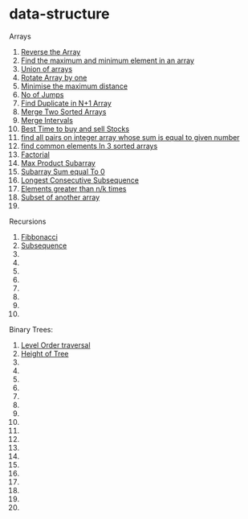 # data-structure

Arrays

1. [Reverse the Array](https://www.geeksforgeeks.org/write-a-program-to-reverse-an-array-or-string/)
2. [Find the maximum and minimum element in an array](https://www.geeksforgeeks.org/maximum-and-minimum-in-an-array/)
3. [Union of arrays](https://practice.geeksforgeeks.org/problems/union-of-two-arrays3538/1)
4. [Rotate Array by one](https://practice.geeksforgeeks.org/problems/cyclically-rotate-an-array-by-one2614/1)
5. [Minimise the maximum distance](https://practice.geeksforgeeks.org/problems/minimize-the-heights3351/1)
6. [No of Jumps](https://practice.geeksforgeeks.org/problems/minimum-number-of-jumps-1587115620/1)
7. [Find Duplicate in N+1 Array](https://leetcode.com/problems/find-the-duplicate-number/)
8. [Merge Two  Sorted Arrays](https://practice.geeksforgeeks.org/problems/merge-two-sorted-arrays5135/1)
9. [Merge Intervals](https://leetcode.com/problems/merge-intervals/)
10. [Best Time to buy and sell Stocks](https://leetcode.com/problems/best-time-to-buy-and-sell-stock/)
11. [find all pairs on integer array whose sum is equal to given number](https://practice.geeksforgeeks.org/problems/count-pairs-with-given-sum5022/1)
12. [find common elements In 3 sorted arrays](https://practice.geeksforgeeks.org/problems/common-elements1132/1)
13. [Factorial](https://practice.geeksforgeeks.org/problems/factorials-of-large-numbers2508/1)
14. [Max Product Subarray](https://practice.geeksforgeeks.org/problems/maximum-product-subarray3604/1)
15. [Subarray Sum equal To 0](https://practice.geeksforgeeks.org/problems/subarray-with-0-sum-1587115621/1)
16. [Longest Consecutive Subsequence](https://practice.geeksforgeeks.org/problems/longest-consecutive-subsequence2449/1)
17. [Elements greater than n/k times](https://www.geeksforgeeks.org/given-an-array-of-of-size-n-finds-all-the-elements-that-appear-more-than-nk-times/)
18. [Subset of another array](https://practice.geeksforgeeks.org/problems/array-subset-of-another-array2317/1)
19. 


Recursions

1. [Fibbonacci]()
2. [Subsequence](https://www.youtube.com/watch?v=eQCS_v3bw0Q&list=PLgUwDviBIf0rGlzIn_7rsaR2FQ5e6ZOL9&index=7)
3.
4.
5.
6.
7.
8.
9.
10.




Binary Trees:
1. [Level Order traversal](https://practice.geeksforgeeks.org/problems/level-order-traversal/1)
2. [Height of Tree](https://practice.geeksforgeeks.org/problems/height-of-binary-tree/1)
3.
4.
5.
6.
7.
8.
9.
10.
11.
12.
13.
14.
15.
16.
17.
18.
19.
20.